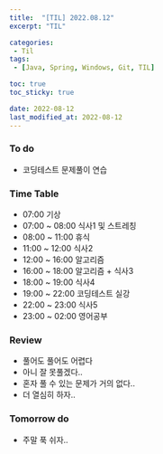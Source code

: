 ```yaml
---
title:  "[TIL] 2022.08.12"
excerpt: "TIL"

categories:
 - Til
tags:
 - [Java, Spring, Windows, Git, TIL]

toc: true
toc_sticky: true

date: 2022-08-12
last_modified_at: 2022-08-12
---
```



### To do
- 코딩테스트 문제풀이 연습


### Time Table
- 07:00 기상
- 07:00 ~ 08:00 식사1 및 스트레칭
- 08:00 ~ 11:00 휴식
- 11:00 ~ 12:00 식사2 
- 12:00 ~ 16:00 알고리즘
- 16:00 ~ 18:00 알고리즘 + 식사3
- 18:00 ~ 19:00 식사4
- 19:00 ~ 22:00 코딩테스트 실강
- 22:00 ~ 23:00 식사5
- 23:00 ~ 02:00 영어공부


### Review
- 풀어도 풀어도 어렵다
- 아니 잘 못풀겠다..
- 혼자 풀 수 있는 문제가 거의 없다..
- 더 열심히 하자..

### Tomorrow do
- 주말 푹 쉬자..